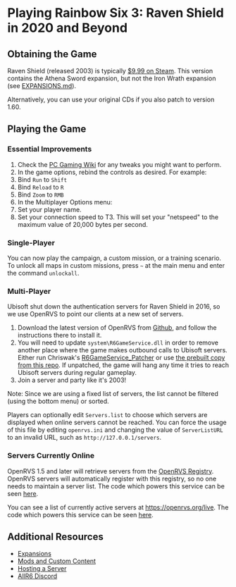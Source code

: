 # Playing Rainbow Six 3: Raven Shield in 2020 and Beyond

## Obtaining the Game

Raven Shield (released 2003) is typically [$9.99 on Steam](https://store.steampowered.com/app/19830/Tom_Clancys_Rainbow_Six_3_Gold/).
This version contains the Athena Sword expansion, but not the Iron Wrath expansion (see [EXPANSIONS.md](EXPANSIONS.md)).

Alternatively, you can use your original CDs if you also patch to version 1.60.

## Playing the Game

### Essential Improvements

1. Check the [PC Gaming Wiki](https://www.pcgamingwiki.com/wiki/Tom_Clancy%27s_Rainbow_Six_3:_Raven_Shield) for any tweaks you might want to perform.
2. In the game options, rebind the controls as desired. For example:
  1. Bind `Run` to `Shift`
  2. Bind `Reload` to `R`
  3. Bind `Zoom` to `RMB`
3. In the Multiplayer Options menu:
  1. Set your player name.
  2. Set your connection speed to T3. This will set your "netspeed" to the maximum value of 20,000 bytes per second.

### Single-Player

You can now play the campaign, a custom mission, or a training scenario.
To unlock all maps in custom missions, press `~` at the main menu and enter the command `unlockall`.

### Multi-Player

Ubisoft shut down the authentication servers for Raven Shield in 2016, so we use OpenRVS to point our clients at a new set of servers.

1. Download the latest version of OpenRVS from [Github](https://github.com/OpenRVS-devs/OpenRVS/releases), and follow the instructions there to install it.
2. You will need to update `system\R6GameService.dll` in order to remove another place where the game makes outbound calls to Ubisoft servers. Either run Chriswak's [R6GameService_Patcher](https://github.com/eth0up/R6GameServicePatcher) or use [the prebuilt copy from this repo](R6GameService.dll). If unpatched, the game will hang any time it tries to reach Ubisoft servers during regular gameplay.
3. Join a server and party like it's 2003!

Note: Since we are using a fixed list of servers, the list cannot be filtered (using the bottom menu) or sorted.

Players can optionally edit `Servers.list` to choose which servers are displayed when online servers cannot be reached.
You can force the usage of this file by editing `openrvs.ini` and changing the value of `ServerListURL` to an invalid URL, such as `http://127.0.0.1/servers`.

### Servers Currently Online

OpenRVS 1.5 and later will retrieve servers from the [OpenRVS Registry](https://openrvs.org/servers).
OpenRVS servers will automatically register with this registry, so no one needs to maintain a server list.
The code which powers this service can be seen [here](https://github.com/willroberts/openrvs-registry).

You can see a list of currently active servers at https://openrvs.org/live.
The code which powers this service can be seen [here](https://github.com/willroberts/openrvs-stats).

## Additional Resources

- [Expansions](EXPANSIONS.md)
- [Mods and Custom Content](CUSTOM.md)
- [Hosting a Server](SERVERS.md)
- [AllR6 Discord](https://discord.com/invite/QnXXqcK)
